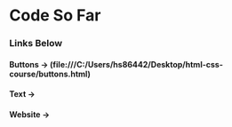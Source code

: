 # Code So Far

### Links Below




#### Buttons -> (file:///C:/Users/hs86442/Desktop/html-css-course/buttons.html)

#### Text -> [](file:///C:/Users/hs86442/Desktop/html-css-course/text.html)

#### Website -> [](file:///C:/Users/hs86442/Desktop/html-css-course/website.html)
